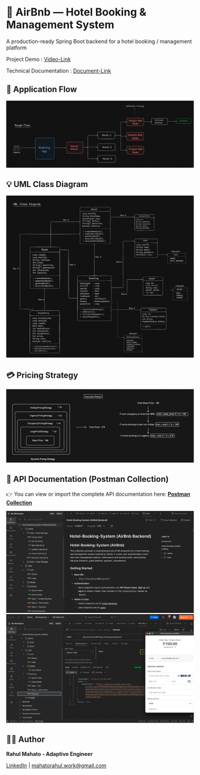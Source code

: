 # 📌 AirBnb — Hotel Booking & Management System

A production-ready Spring Boot backend for a hotel booking / management platform

Project Demo : [Video-Link](https://github.com/rahul-mahato29)

Technical Documentation : [Document-Link](https://github.com/rahul-mahato29)

## 🚀 Application Flow
![Rough Flow](images/Rough_Flow.png)

## 💡 UML Class Diagram
![Low-Level-Design](images/LLD.png)

## 💳 Pricing Strategy
![Low-Level-Design](images/Pricing_Strategy.png)

## 🧭 API Documentation (Postman Collection)
👉 You can view or import the complete API documentation here:  [**Postman Collection**](https://documenter.getpostman.com/view/32039601/2sB3QNqU4G)

![All-APIs](images/Postman.png)
![Payment-Feature](images/PostmanPayment.png)

## 🙋‍♂️ Author
**Rahul Mahato - Adaptive Engineer**

[LinkedIn](https://www.linkedin.com/in/rahul-mahato-74129b1b5/) | mahatorahul.work@gmail.com